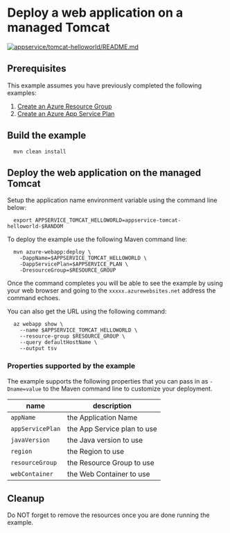 # Deploy a web application on a managed Tomcat

[![appservice/tomcat-helloworld/README.md](https://github.com/Azure-Samples/java-on-azure-examples/actions/workflows/appservice_tomcat-helloworld_README_md.yml/badge.svg)](https://github.com/Azure-Samples/java-on-azure-examples/actions/workflows/appservice_tomcat-helloworld_README_md.yml)

## Prerequisites

This example assumes you have previously completed the following examples:

1. [Create an Azure Resource Group](../../group/create/README.md)
1. [Create an Azure App Service Plan](../create-plan/README.md)

<!-- workflow.run()

  if [[ -z $REGION ]]; then
    export REGION=westus
  fi

  -->
<!-- workflow.cron(0 20 * * 3) -->
<!-- workflow.include(../create-plan/README.md) -->

## Build the example

<!-- workflow.run() 

  cd appservice/tomcat-helloworld

  -->

````shell
  mvn clean install
````

## Deploy the web application on the managed Tomcat

Setup the application name environment variable using the command line below:

```shell
  export APPSERVICE_TOMCAT_HELLOWORLD=appservice-tomcat-helloworld-$RANDOM
```

To deploy the example use the following Maven command line:

```shell
  mvn azure-webapp:deploy \
    -DappName=$APPSERVICE_TOMCAT_HELLOWORLD \
    -DappServicePlan=$APPSERVICE_PLAN \
    -DresourceGroup=$RESOURCE_GROUP
```

<!-- workflow.run()

  sleep 120
  cd ../..

  -->

<!-- workflow.directOnly() 

  export RESULT=$(az webapp show --resource-group $RESOURCE_GROUP --name $APPSERVICE_TOMCAT_HELLOWORLD --output tsv --query state)
  if [[ "$RESULT" != Running ]]; then
    echo 'Web application is NOT running'
    az group delete --name $RESOURCE_GROUP --yes || true
    exit 1
  fi
  export URL=https://$(az webapp show --resource-group $RESOURCE_GROUP --name $APPSERVICE_TOMCAT_HELLOWORLD --output tsv --query defaultHostName)
  export RESULT=$(curl $URL)
  az group delete --name $RESOURCE_GROUP --yes || true
  if [[ "$RESULT" != *"Hello World"* ]]; then
    echo "Response did not contain 'Hello World'"
    exit 1
  fi

  -->

Once the command completes you will be able to see the example by using your 
web browser and going to the `xxxxx.azurewebsites.net` address the command
echoes.

You can also get the URL using the following command:

```text
  az webapp show \
    --name $APPSERVICE_TOMCAT_HELLOWORLD \
    --resource-group $RESOURCE_GROUP \
    --query defaultHostName \
    --output tsv
```

### Properties supported by the example

The example supports the following properties that you can pass in as
`-Dname=value` to the Maven command line to customize your deployment.

| name                   | description                  |
|------------------------|------------------------------|
| `appName`              | the Application Name         |
| `appServicePlan`       | the App Service plan to use  |
| `javaVersion`          | the Java version to use      |
| `region`               | the Region to use            |
| `resourceGroup`        | the Resource Group to use    |
| `webContainer`         | the Web Container to use     |

## Cleanup

Do NOT forget to remove the resources once you are done running the example.
